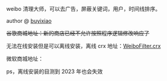 weibo 清理大师，可以去广告，屏蔽关键词，用户，时间线排序。

author @ [buyixiao](https://buyixiao.github.io/)

~~谷歌商城地址：新的商店已经不允许按照程序逻辑修改响应了~~

无法在线安装但是可以离线安装，离线 crx 地址：[WeiboFilter.crx](https://github.com/Python3Spiders/WeiboFilterExtension/blob/main/WeiboFilter.crx)

微软商城地址：

ps，离线安装的目测到 2023 年也会失效
